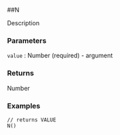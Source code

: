##N

Description

### Parameters
`value` : Number (required) - argument

### Returns
Number

### Examples
```
// returns VALUE
N()
```